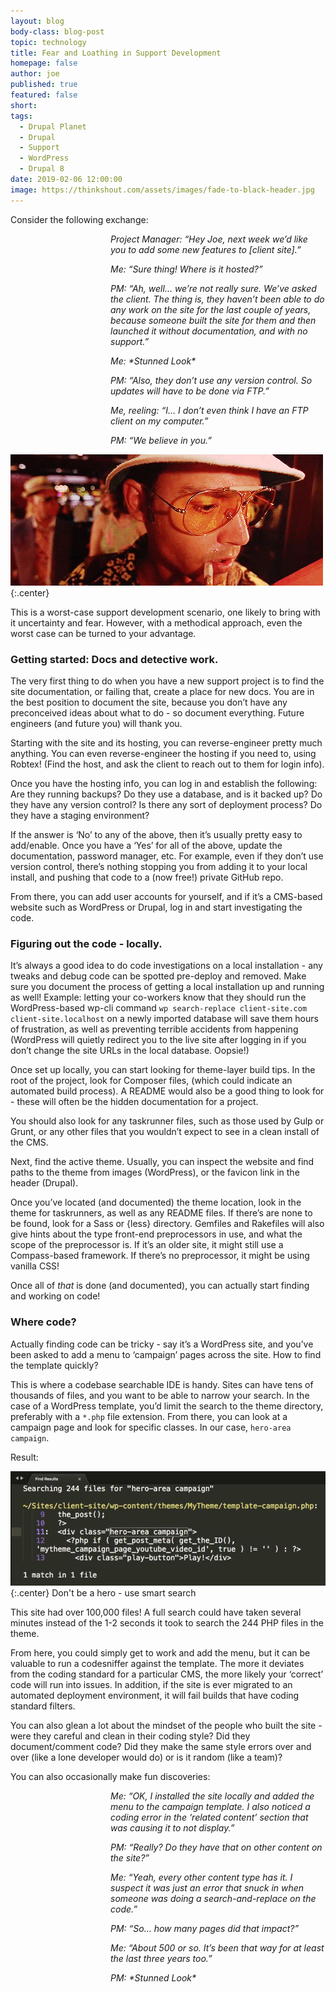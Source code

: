```yaml
---
layout: blog
body-class: blog-post
topic: technology
title: Fear and Loathing in Support Development
homepage: false
author: joe
published: true
featured: false
short:
tags:
  - Drupal Planet
  - Drupal
  - Support
  - WordPress
  - Drupal 8
date: 2019-02-06 12:00:00
image: https://thinkshout.com/assets/images/fade-to-black-header.jpg
---
```

Consider the following exchange:

<p style="padding-left: 10rem"><em>Project Manager: “Hey Joe, next week we’d like you to add some new features to [client site].”</em></p>

<p style="padding-left: 10rem"><em>Me: “Sure thing! Where is it hosted?”</em></p>

<p style="padding-left: 10rem"><em>PM: “Ah, well… we’re not really sure. We’ve asked the client. The thing is, they haven’t been able to do any work on the site for the last couple of years, because someone built the site for them and then launched it without documentation, and with no support.”</em></p>

<p style="padding-left: 10rem"><em>Me: *Stunned Look*</em></p>

<p style="padding-left: 10rem"><em>PM: “Also, they don’t use any version control. So updates will have to be done via FTP.”</em></p>

<p style="padding-left: 10rem"><em>Me, reeling: “I… I don’t even think I have an FTP client on my computer.”</em></p>

<p style="padding-left: 10rem"><em>PM: “We believe in you.”</em></p>

![Worst Case Scenario](/assets/images/blog/FaL-documentation.gif)
{:.center}

This is a worst-case support development scenario, one likely to bring with it uncertainty and fear. However, with a methodical approach, even the worst case can be turned to your advantage.

### Getting started: Docs and detective work.

The very first thing to do when you have a new support project is to find the site documentation, or failing that, create a place for new docs. You are in the best position to document the site, because you don’t have any preconceived ideas about what to do - so document everything. Future engineers (and future you) will thank you.

Starting with the site and its hosting, you can reverse-engineer pretty much anything. You can even reverse-engineer the hosting if you need to, using Robtex! (Find the host, and ask the client to reach out to them for login info).

Once you have the hosting info, you can log in and establish the following:
Are they running backups?
Do they use a database, and is it backed up?
Do they have any version control?
Is there any sort of deployment process?
Do they have a staging environment?

If the answer is ‘No’ to any of the above, then it’s usually pretty easy to add/enable. Once you have a ‘Yes’ for all of the above, update the documentation, password manager, etc. For example, even if they don’t use version control, there’s nothing stopping you from adding it to your local install, and pushing that code to a (now free!) private GitHub repo. 

From there, you can add user accounts for yourself, and if it’s a CMS-based website such as WordPress or Drupal, log in and start investigating the code. 

### Figuring out the code - locally.

It’s always a good idea to do code investigations on a local installation - any tweaks and debug code can be spotted pre-deploy and removed. Make sure you document the process of getting a local installation up and running as well! Example: letting your co-workers know that they should run the WordPress-based  wp-cli command `wp search-replace client-site.com client-site.localhost` on a newly imported database will save them hours of frustration, as well as preventing terrible accidents from happening (WordPress will quietly redirect you to the live site after logging in if you don’t change the site URLs in the local database. Oopsie!)

Once set up locally, you can start looking for theme-layer build tips. In the root of the project, look for Composer files, (which could indicate an automated build process). A README would also be a good thing to look for - these will often be the hidden documentation for a project.

You should also look for any taskrunner files, such as those used by Gulp or Grunt, or any other files that you wouldn’t expect to see in a clean install of the CMS.

Next, find the active theme. Usually, you can inspect the website and find paths to the theme from images (WordPress), or the favicon link in the header (Drupal).

Once you’ve located (and documented) the theme location, look in the theme for taskrunners, as well as any README files. If there’s are none to be found, look for a Sass or {less} directory. Gemfiles and Rakefiles will also give hints about the type front-end preprocessors in use, and what the scope of the preprocessor is. If it’s an older site, it might still use a Compass-based framework. If there’s no preprocessor, it might be using vanilla CSS!

Once all of _that_ is done (and documented), you can actually start finding and working on code!

### Where code?

Actually finding code can be tricky - say it’s a WordPress site, and you’ve been asked to add a menu to ‘campaign’ pages across the site. How to find the template quickly?

This is where a codebase searchable IDE is handy. Sites can have tens of thousands of files, and you want to be able to narrow your search. In the case of a WordPress template, you’d limit the search to the theme directory, preferably with a `*.php` file extension. From there, you can look at a campaign page and look for specific classes. In our case, `hero-area campaign`.

Result:

![IDE Search Result](/assets/images/blog/find-result.jpg)
{:.center}
<span class="caption"><i class="fa fa-caret-up"></i>Don't be a hero - use smart search</span>

This site had over 100,000 files! A full search could have taken several minutes instead of the 1-2 seconds it took to search the 244 PHP files in the theme.

From here, you could simply get to work and add the menu, but it can be valuable to run a codesniffer against the template. The more it deviates from the coding standard for a particular CMS, the more likely your ‘correct’ code will run into issues. In addition, if the site is ever migrated to an automated deployment environment, it will fail builds that have coding standard filters.

You can also glean a lot about the mindset of the people who built the site - were they careful and clean in their coding style? Did they document/comment code? Did they make the same style errors over and over (like a lone developer would do) or is it random (like a team)?

You can also occasionally make fun discoveries:

<p style="padding-left: 10rem"><em>Me: “OK, I installed the site locally and added the menu to the campaign template. I also noticed a coding error in the ‘related content’ section that was causing it to not display.”</em></p>

<p style="padding-left: 10rem"><em>PM: “Really?  Do they have that on other content on the site?”</em></p>

<p style="padding-left: 10rem"><em>Me: “Yeah, every other content type has it. I suspect it was just an error that snuck in when someone was doing a search-and-replace on the code.”</em></p>

<p style="padding-left: 10rem"><em>PM: “So… how many pages did that impact?”
</em></p>
<p style="padding-left: 10rem"><em>Me: “About 500 or so. It’s been that way for at least the last three years too.”</em></p>

<p style="padding-left: 10rem"><em>PM: *Stunned Look*
</em></p>
